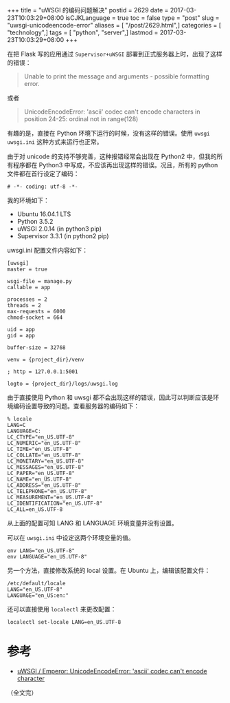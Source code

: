 +++
title = "uWSGI 的编码问题解决"
postid = 2629
date = 2017-03-23T10:03:29+08:00
isCJKLanguage = true
toc = false
type = "post"
slug = "uwsgi-unicodeencode-error"
aliases = [ "/post/2629.html",]
categories = [ "technology",]
tags = [ "python", "server",]
lastmod = 2017-03-23T10:03:29+08:00
+++


在把 Flask 写的应用通过 `Supervisor+uWSGI` 部署到正式服务器上时，出现了这样的错误：

> Unable to print the message and arguments - possible formatting error.

或者

> UnicodeEncodeError: 'ascii' codec can't encode characters in position 24-25: ordinal not in range(128)

有趣的是，直接在 Python 环境下运行的时候，没有这样的错误。使用 `uwsgi uwsgi.ini` 这种方式来运行也正常。

由于对 unicode 的支持不够完善，这种报错经常会出现在 Python2 中，但我的所有程序都在 Python3 中写成，不应该再出现这样的错误。况且，所有的 python 文件都在首行设定了编码：

```
# -*- coding: utf-8 -*-
```

我的环境如下： <!--more-->

- Ubuntu 16.04.1 LTS
- Python 3.5.2
- uWSGI 2.0.14 (in python3 pip)
- Supervisor 3.3.1 (in python2 pip)

uwsgi.ini 配置文件内容如下：

```
[uwsgi]
master = true

wsgi-file = manage.py
callable = app

processes = 2
threads = 2
max-requests = 6000
chmod-socket = 664

uid = app
gid = app

buffer-size = 32768

venv = {project_dir}/venv

; http = 127.0.0.1:5001

logto = {project_dir}/logs/uwsgi.log

```

由于直接使用 Python 和 uwsgi 都不会出现这样的错误，因此可以判断应该是环境编码设置导致的问题。查看服务器的编码如下：

```
% locale
LANG=C
LANGUAGE=C:
LC_CTYPE="en_US.UTF-8"
LC_NUMERIC="en_US.UTF-8"
LC_TIME="en_US.UTF-8"
LC_COLLATE="en_US.UTF-8"
LC_MONETARY="en_US.UTF-8"
LC_MESSAGES="en_US.UTF-8"
LC_PAPER="en_US.UTF-8"
LC_NAME="en_US.UTF-8"
LC_ADDRESS="en_US.UTF-8"
LC_TELEPHONE="en_US.UTF-8"
LC_MEASUREMENT="en_US.UTF-8"
LC_IDENTIFICATION="en_US.UTF-8"
LC_ALL=en_US.UTF-8
```

从上面的配置可知 LANG 和 LANGUAGE 环境变量并没有设置。

可以在 `uwsgi.ini` 中设定这两个环境变量的值。

```
env LANG="en_US.UTF-8"
env LANGUAGE="en_US.UTF-8"
```

另一个方法，直接修改系统的 local 设置。在 Ubuntu 上，编辑该配置文件：

```
/etc/default/locale
LANG="en_US.UTF-8"
LANGUAGE="en_US:en:"
```

还可以直接使用 `localectl` 来更改配置：

```
localectl set-locale LANG=en_US.UTF-8
```

# 参考

- [uWSGI / Emperor: UnicodeEncodeError: 'ascii' codec can't encode character](http://stackoverflow.com/a/32461966/1542345)

（全文完）
